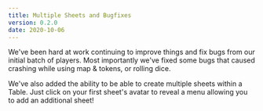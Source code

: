 ```yaml
---
title: Multiple Sheets and Bugfixes
version: 0.2.0
date: 2020-10-06
---
```


We've been hard at work continuing to improve things and fix bugs from our initial batch of players. Most importantly we've fixed some bugs that caused crashing while using map & tokens, or rolling dice.

We've also added the ability to be able to create multiple sheets within a Table. Just click on your first sheet's avatar to reveal a menu allowing you to add an additional sheet!
